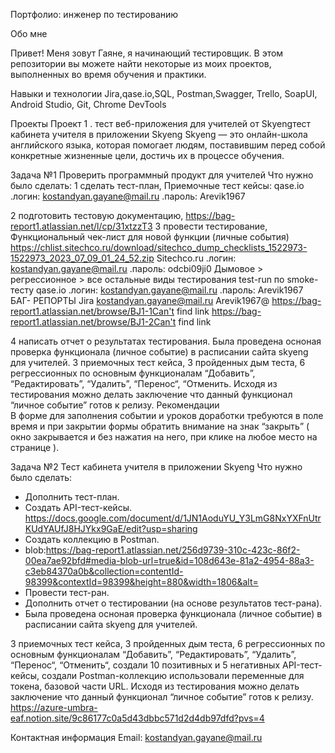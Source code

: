 Портфолио: инженер по тестированию

Обо мне

Привет! Меня зовут Гаяне, я начинающий тестировщик.
В этом репозитории вы можете найти некоторые из моих проектов, выполненных во время обучения и практики.

Навыки и технологии
Jira,qase.io,SQL, Postman,Swagger, Trello,
SoapUI, Android Studio, Git, Chrome DevTools

Проекты
Проект 1 . тест веб-приложения для учителей от Skyengтест кабинета учителя в приложении Skyeng
Skyeng — это онлайн-школа английского языка, которая помогает людям, поставившим перед собой конкретные жизненные цели, достичь их в процессе обучения.

Задача №1
Проверить программный продукт для учителей 
Что нужно было сделать:
1 сделать тест-план, 
Приемочные тест кейсы:  qase.io
.логин: kostandyan.gayane@mail.ru
.пароль: Arevik1967 

2️ подготовить тестовую документацию,
https://bag-report1.atlassian.net/l/cp/31xtzzT3
3️ провести тестирование,
Функциональный чек-лист для новой функции (личные события)
https://chlist.sitechco.ru/download/sitechco_dump_checklists_1522973-1522973_2023_07_09_01_24_52.zip
Sitechco.ru 
.логин: kostandyan.gayane@mail.ru
.пароль: odcbi09ji0
Дымовое > регрессионное > все остальные виды тестирования
test-run по smoke-тесту
qase.io
.логин: kostandyan.gayane@mail.ru
.пароль: Arevik1967 
БАГ- РЕПОРТЫ
Jira
kostandyan.gayane@mail.ru
Arevik1967@
https://bag-report1.atlassian.net/browse/BJ1-1Can't find link 
https://bag-report1.atlassian.net/browse/BJ1-2Can't find link 

4️ написать отчет о результатах тестирования.
Была проведена осноная проверка функционала  (личное событие) в расписании сайта skyeng для учителей.
3 приемочных тест кейса, 3  пройденных дым теста, 6 регрессионных по основным функционалам “Добавить”, “Редактировать”, “Удалить”, “Перенос“, “Отменить.
Исходя из тестирования можно делать заключение что данный функционал  “личное событие” готов к релизу.
  Рекомендации                   
В форме для заполнения событии и уроков доработки требуются в поле время и при закрытии формы обратить внимание на знак “закрыть” ( окно закрывается  и без нажатия на него, при клике на любое место на странице ).                          

Задача №2
Тест кабинета учителя в приложении Skyeng
Что нужно было сделать:
- Дополнить тест-план.
- Создать API-тест-кейсы.
https://docs.google.com/document/d/1JN1AoduYU_Y3LmG8NxYXFnUtrKUdYAUfJ8HJYkx9GaE/edit?usp=sharing
- Создать коллекцию в Postman.
- blob:https://bag-report1.atlassian.net/256d9739-310c-423c-86f2-00ea7ae92bfd#media-blob-url=true&id=108d643e-81a2-4954-88a3-c3eb84370a0b&collection=contentId-98399&contextId=98399&height=880&width=1806&alt=
- Провести тест-ран.
- Дополнить отчет о тестировании (на основе результатов тест-рана).
- Была проведена осноная проверка функционала  (личное событие) в расписании сайта skyeng для учителей.

3 приемочных тест кейса, 3  пройденных дым теста, 6 регрессионных по основным функционалам “Добавить”, “Редактировать”, “Удалить”, “Перенос“, “Отменить“, создали 10 позитивных и 5 негативных API-тест-кейсы, создали  Postman-коллекцию использовали переменные для 
токена,
базовой части URL.
Исходя из тестирования можно делать заключение что данный функционал  “личное событие” готов к релизу.
https://azure-umbra-eaf.notion.site/9c86177c0a5d43dbbc571d2d4db97dfd?pvs=4

Контактная информация
Email: kostandyan.gayane@mail.ru


